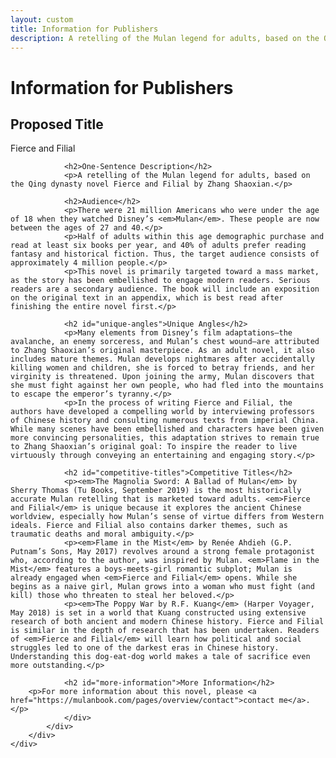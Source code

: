 ```yaml
---
layout: custom
title: Information for Publishers
description: A retelling of the Mulan legend for adults, based on the Qing dynasty novel Fierce and Filial by Zhang Shaoxian.
---
```


<!-- /banner_bottom -->
<div class="main banner_bottom" id="article">
	<div class="clearfix"> </div>
	<div class="container">
		<div class="inner_sec_top_aglieits">
			<div class="banner_bottom_info">
				<h1>Information for Publishers</h1>	
				<!-- begin text -->
				<h2>Proposed Title</h2>
				<p>Fierce and Filial</p>
        
				<h2>One-Sentence Description</h2>
				<p>A retelling of the Mulan legend for adults, based on the Qing dynasty novel Fierce and Filial by Zhang Shaoxian.</p>
        
				<h2>Audience</h2>
				<p>There were 21 million Americans who were under the age of 18 when they watched Disney’s <em>Mulan</em>. These people are now between the ages of 27 and 40.</p>
				<p>Half of adults within this age demographic purchase and read at least six books per year, and 40% of adults prefer reading fantasy and historical fiction. Thus, the target audience consists of approximately 4 million people.</p>
				<p>This novel is primarily targeted toward a mass market, as the story has been embellished to engage modern readers. Serious readers are a secondary audience. The book will include an exposition on the original text in an appendix, which is best read after finishing the entire novel first.</p>

				<h2 id="unique-angles">Unique Angles</h2>
				<p>Many elements from Disney’s film adaptations—the avalanche, an enemy sorceress, and Mulan’s chest wound—are attributed to Zhang Shaoxian’s original masterpiece. As an adult novel, it also includes mature themes. Mulan develops nightmares after accidentally killing women and children, she is forced to betray friends, and her virginity is threatened. Upon joining the army, Mulan discovers that she must fight against her own people, who had fled into the mountains to escape the emperor’s tyranny.</p>
				<p>In the process of writing Fierce and Filial, the authors have developed a compelling world by interviewing professors of Chinese history and consulting numerous texts from imperial China. While many scenes have been embellished and characters have been given more convincing personalities, this adaptation strives to remain true to Zhang Shaoxian’s original goal: To inspire the reader to live virtuously through conveying an entertaining and engaging story.</p>

				<h2 id="competitive-titles">Competitive Titles</h2>
				<p><em>The Magnolia Sword: A Ballad of Mulan</em> by Sherry Thomas (Tu Books, September 2019) is the most historically accurate Mulan retelling that is marketed toward adults. <em>Fierce and Filial</em> is unique because it explores the ancient Chinese worldview, especially how Mulan’s sense of virtue differs from Western ideals. Fierce and Filial also contains darker themes, such as traumatic deaths and moral ambiguity.</p>
				<p><em>Flame in the Mist</em> by Renée Ahdieh (G.P. Putnam’s Sons, May 2017) revolves around a strong female protagonist who, according to the author, was inspired by Mulan. <em>Flame in the Mist</em> features a boys-meets-girl romantic subplot; Mulan is already engaged when <em>Fierce and Filial</em> opens. While she begins as a naive girl, Mulan grows into a woman who must fight (and kill) those who threaten to steal her beloved.</p>
				<p><em>The Poppy War by R.F. Kuang</em> (Harper Voyager, May 2018) is set in a world that Kuang constructed using extensive research of both ancient and modern Chinese history. Fierce and Filial is similar in the depth of research that has been undertaken. Readers of <em>Fierce and Filial</em> will learn how political and social struggles led to one of the darkest eras in Chinese history. Understanding this dog-eat-dog world makes a tale of sacrifice even more outstanding.</p>

				<h2 id="more-information">More Information</h2>
        <p>For more information about this novel, please <a href="https://mulanbook.com/pages/overview/contact">contact me</a>.</p>
				</div>
			</div>
		</div>
	</div>
</div>
